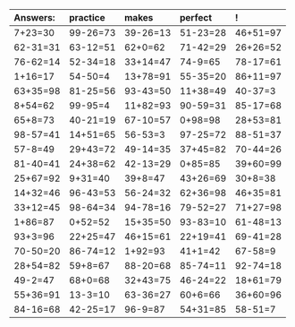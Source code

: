 | Answers: | practice | makes | perfect | ! |
| :--- | :--- | :--- | :--- | :--- |
| 7+23=30 | 99-26=73 | 39-26=13 | 51-23=28 | 46+51=97 | 
| 62-31=31 | 63-12=51 | 62+0=62 | 71-42=29 | 26+26=52 | 
| 76-62=14 | 52-34=18 | 33+14=47 | 74-9=65 | 78-17=61 | 
| 1+16=17 | 54-50=4 | 13+78=91 | 55-35=20 | 86+11=97 | 
| 63+35=98 | 81-25=56 | 93-43=50 | 11+38=49 | 40-37=3 | 
| 8+54=62 | 99-95=4 | 11+82=93 | 90-59=31 | 85-17=68 | 
| 65+8=73 | 40-21=19 | 67-10=57 | 0+98=98 | 28+53=81 | 
| 98-57=41 | 14+51=65 | 56-53=3 | 97-25=72 | 88-51=37 | 
| 57-8=49 | 29+43=72 | 49-14=35 | 37+45=82 | 70-44=26 | 
| 81-40=41 | 24+38=62 | 42-13=29 | 0+85=85 | 39+60=99 | 
| 25+67=92 | 9+31=40 | 39+8=47 | 43+26=69 | 30+8=38 | 
| 14+32=46 | 96-43=53 | 56-24=32 | 62+36=98 | 46+35=81 | 
| 33+12=45 | 98-64=34 | 94-78=16 | 79-52=27 | 71+27=98 | 
| 1+86=87 | 0+52=52 | 15+35=50 | 93-83=10 | 61-48=13 | 
| 93+3=96 | 22+25=47 | 46+15=61 | 22+19=41 | 69-41=28 | 
| 70-50=20 | 86-74=12 | 1+92=93 | 41+1=42 | 67-58=9 | 
| 28+54=82 | 59+8=67 | 88-20=68 | 85-74=11 | 92-74=18 | 
| 49-2=47 | 68+0=68 | 32+43=75 | 46-24=22 | 18+61=79 | 
| 55+36=91 | 13-3=10 | 63-36=27 | 60+6=66 | 36+60=96 | 
| 84-16=68 | 42-25=17 | 96-9=87 | 54+31=85 | 58-51=7 | 
